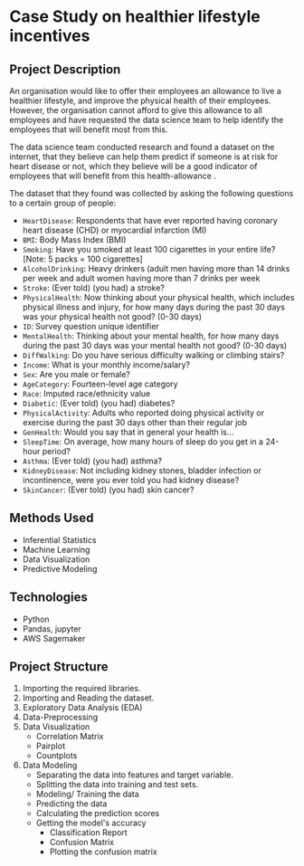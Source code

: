 # Case Study on healthier lifestyle incentives

## Project Description

An organisation would like to offer their employees an allowance to live a healthier lifestyle, and improve the physical health of their employees.
However, the organisation cannot afford to give this allowance to all employees and have requested the data science team to help identify the employees
that will benefit most from this.

The data science team conducted research and found a dataset on the internet, that they believe can help them predict if someone 
is at risk for heart disease or not, which they believe will be a good indicator of employees that will benefit from this health-allowance .
    
The dataset that they found was collected by asking the following questions to a certain group of people:
    
- `HeartDisease`:	Respondents that have ever reported having coronary heart disease (CHD) or myocardial infarction (MI)
- `BMI`:	Body Mass Index (BMI)
- `Smoking`:	Have you smoked at least 100 cigarettes in your entire life? [Note: 5 packs = 100 cigarettes]
- `AlcoholDrinking`:	Heavy drinkers (adult men having more than 14 drinks per week and adult women having more than 7 drinks per week
- `Stroke`:	(Ever told) (you had) a stroke?
- `PhysicalHealth`:	Now thinking about your physical health, which includes physical illness and injury, for how many days during the past 30 days was your physical health not good? (0-30 days)
- `ID`:	Survey question unique identifier
- `MentalHealth`:	Thinking about your mental health, for how many days during the past 30 days was your mental health not good? (0-30 days)
- `DiffWalking`:	Do you have serious difficulty walking or climbing stairs?
- `Income`: What is your monthly income/salary?	
- `Sex`:	Are you male or female?
- `AgeCategory`:	Fourteen-level age category
- `Race`:	Imputed race/ethnicity value
- `Diabetic`:	(Ever told) (you had) diabetes?
- `PhysicalActivity`:	Adults who reported doing physical activity or exercise during the past 30 days other than their regular job
- `GenHealth`:	Would you say that in general your health is...
- `SleepTime`:	On average, how many hours of sleep do you get in a 24-hour period?
- `Asthma`:	(Ever told) (you had) asthma?
- `KidneyDisease`:	Not including kidney stones, bladder infection or incontinence, were you ever told you had kidney disease?
- `SkinCancer`:	(Ever told) (you had) skin cancer?

## Methods Used
* Inferential Statistics
* Machine Learning
* Data Visualization
* Predictive Modeling
        
## Technologies
* Python
* Pandas, jupyter
* AWS Sagemaker

## Project Structure
1. Importing the required libraries.
2. Importing and Reading the dataset.
3. Exploratory Data Analysis (EDA)
4. Data-Preprocessing
5. Data Visualization
    - Correlation Matrix
    - Pairplot
    - Countplots
6. Data Modeling
    - Separating the data into features and target variable.
    - Splitting the data into training and test sets.
    - Modeling/ Training the data
    - Predicting the data
    - Calculating the prediction scores
    - Getting the model's accuracy
        - Classification Report
        - Confusion Matrix
        - Plotting the confusion matrix


